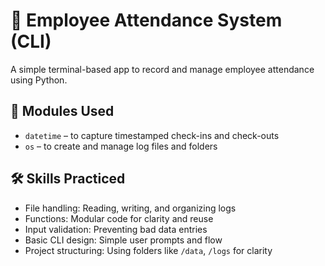 # 🧾 Employee Attendance System (CLI)

A simple terminal-based app to record and manage employee attendance using Python.

## 📌 Modules Used

- `datetime` – to capture timestamped check-ins and check-outs
- `os` – to create and manage log files and folders

## 🛠 Skills Practiced

- File handling: Reading, writing, and organizing logs
- Functions: Modular code for clarity and reuse
- Input validation: Preventing bad data entries
- Basic CLI design: Simple user prompts and flow
- Project structuring: Using folders like `/data`, `/logs` for clarity
